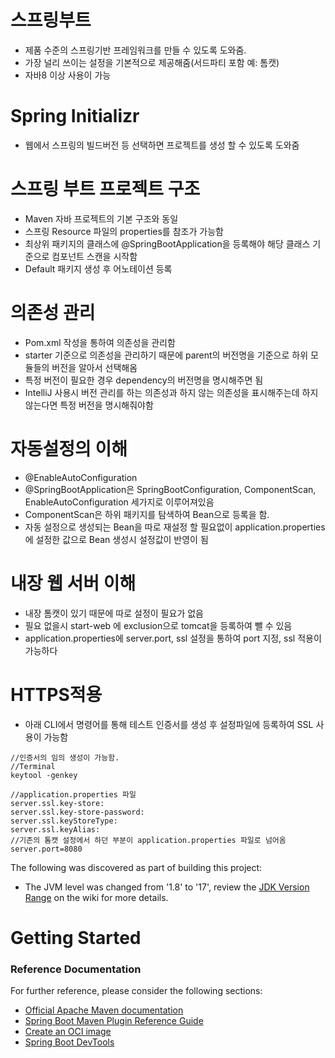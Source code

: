 # 스프링부트
* 제품 수준의 스프링기반 프레임워크를 만들 수 있도록 도와줌.
* 가장 널리 쓰이는 설정을 기본적으로 제공해줌(서드파티 포함 예: 톰캣)
* 자바8 이상 사용이 가능

# Spring Initializr
* 웹에서 스프링의 빌드버전 등 선택하면 프로젝트를 생성 할 수 있도록 도와줌

# 스프링 부트 프로젝트 구조
* Maven 자바 프로젝트의 기본 구조와 동일
* 스프링 Resource 파일의 properties를 참조가 가능함
* 최상위 패키지의 클래스에 @SpringBootApplication을 등록해야 해당 클래스 기준으로 컴포넌트 스캔을 시작함
* Default 패키지 생성 후 어노테이션 등록

# 의존성 관리
* Pom.xml 작성을 통하여 의존성을 관리함
* starter 기준으로 의존성을 관리하기 때문에 parent의 버전명을 기준으로 하위 모듈들의 버전을 알아서 선택해옴
* 특정 버전이 필요한 경우 dependency의 버전명을 명시해주면 됨
* IntelliJ  사용시 버전 관리를 하는 의존성과 하지 않는 의존성을 표시해주는데 하지 않는다면 특정 버전을 명시해줘야함

# 자동설정의 이해
* @EnableAutoConfiguration
* @SpringBootApplication은 SpringBootConfiguration, ComponentScan, EnableAutoConfiguration 세가지로 이루어져있음
* ComponentScan은 하위 패키지를 탐색하여 Bean으로 등록을 함.
* 자동 설정으로 생성되는 Bean을 따로 재설정 할 필요없이 application.properties에 설정한 값으로 Bean 생성시 설정값이 반영이 됨

# 내장 웹 서버 이해
* 내장 톰캣이 있기 때문에 따로 설정이 필요가 없음
* 필요 없을시 start-web 에 exclusion으로 tomcat을 등록하여 뺄 수 있음
* application.properties에 server.port, ssl 설정을 통하여 port 지정, ssl 적용이 가능하다

# HTTPS적용
* 아래 CLI에서 명령어를 통해 테스트 인증서를 생성 후 설정파일에 등록하여 SSL 사용이 가능함
```
//인증서의 임의 생성이 가능함.
//Terminal
keytool -genkey 

//application.properties 파일
server.ssl.key-store:
server.ssl.key-store-password:
server.ssl.keyStoreType:
server.ssl.keyAlias:
//기존의 톰캣 설정에서 하던 부분이 application.properties 파일로 넘어옴
server.port=8080 
```




The following was discovered as part of building this project:

* The JVM level was changed from '1.8' to '17', review
  the [JDK Version Range](https://github.com/spring-projects/spring-framework/wiki/Spring-Framework-Versions#jdk-version-range)
  on the wiki for more details.

# Getting Started

### Reference Documentation

For further reference, please consider the following sections:

* [Official Apache Maven documentation](https://maven.apache.org/guides/index.html)
* [Spring Boot Maven Plugin Reference Guide](https://docs.spring.io/spring-boot/docs/3.1.6-SNAPSHOT/maven-plugin/reference/html/)
* [Create an OCI image](https://docs.spring.io/spring-boot/docs/3.1.6-SNAPSHOT/maven-plugin/reference/html/#build-image)
* [Spring Boot DevTools](https://docs.spring.io/spring-boot/docs/3.1.6-SNAPSHOT/reference/htmlsingle/index.html#using.devtools)

